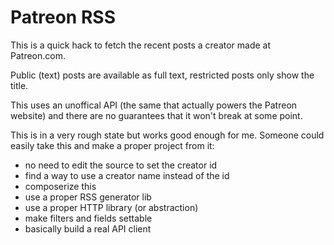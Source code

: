 # Patreon RSS

This is a quick hack to fetch the recent posts a creator made at Patreon.com.

Public (text) posts are available as full text, restricted posts only show the title.

This uses an unoffical API (the same that actually powers the Patreon website) and there are no guarantees that it won't break at some point.

This is in a very rough state but works good enough for me. Someone could easily take this and make a proper project from it:

* no need to edit the source to set the creator id
* find a way to use a creator name instead of the id
* composerize this
* use a proper RSS generator lib
* use a proper HTTP library (or abstraction)
* make filters and fields settable
* basically build a real API client
